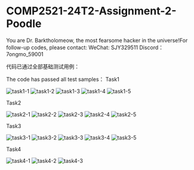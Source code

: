 # COMP2521-24T2-Assignment-2-Poodle
You are Dr. Barktholomeow, the most fearsome hacker in the universe!For follow-up codes, please contact:
WeChat: SJY329511
Discord：7ongmo_59001

代码已通过全部基础测试用例：

The code has passed all test samples：
Task1

![task1-1](https://github.com/user-attachments/assets/3865c659-18e4-48e0-8552-7b640718283c)
![task1-2](https://github.com/user-attachments/assets/5601916c-8356-41d2-9da2-7c37ceb5dcf9)
![task1-3](https://github.com/user-attachments/assets/6a87fad2-eded-4ee7-98a4-c6c063a4b1e5)
![task1-4](https://github.com/user-attachments/assets/2319b1a9-1297-40ab-ac29-1fc5e7d4b7aa)
![task1-5](https://github.com/user-attachments/assets/cf589b66-5933-431e-9040-9e224bf8854b)

Task2

![task2-1](https://github.com/user-attachments/assets/985c0672-f1fe-49aa-ada7-b1c4a5dcd5e9)
![task2-2](https://github.com/user-attachments/assets/574bb99a-37a5-47c8-bd27-5297890d685a)
![task2-3](https://github.com/user-attachments/assets/3f2a2604-1a60-4c60-ac60-894318c1144e)
![task2-4](https://github.com/user-attachments/assets/2b636931-4a28-4a9f-a594-90fec45ad1df)
![task2-5](https://github.com/user-attachments/assets/07423a6a-78fd-4a51-8c33-d60f5d5927bd)

Task3

![task3-1](https://github.com/user-attachments/assets/0dd10ee2-b82c-46a7-92d8-1eb5e49154c1)
![task3-2](https://github.com/user-attachments/assets/0c6d8f4b-a93f-4909-907a-f1c96a19910e)
![task3-3](https://github.com/user-attachments/assets/f0936959-0f6d-4944-a4c7-217b246de3e3)
![task3-4](https://github.com/user-attachments/assets/70c8c5c1-617e-475e-8847-421e3234376e)
![task3-5](https://github.com/user-attachments/assets/27d56364-1198-4602-9440-3c26b01c9e3b)

Task4

![task4-1](https://github.com/user-attachments/assets/dcb0390b-e090-4935-a375-8499fd215a54)
![task4-2](https://github.com/user-attachments/assets/5e5c548a-7968-4dd6-858a-0e442d08043c)
![task4-3](https://github.com/user-attachments/assets/9f4eaad4-4365-41da-9797-d8d233fc1501)

